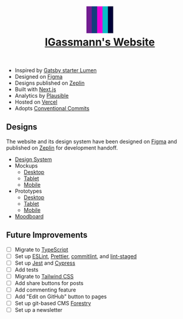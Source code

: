 <h1 align="center">
  <a href="https://igassmann.me/">
    <img alt="Igor Gassmann" title="Igor Gassmann" src="https://github.com/IGassmann/personal-website/blob/main/public/icon.png" height="72" width="72">
    <br>
    IGassmann's Website
  </a>
</h1>
<br>

- Inspired by [Gatsby starter Lumen](https://github.com/alxshelepenok/gatsby-starter-lumen)
- Designed on [Figma](https://www.figma.com/file/dBF5UcvvdzhuzEd4ZYTgux/Personal-Website)
- Designs published on [Zeplin](https://scene.zeplin.io/project/605ca4ee92a33101a2c90ac4)
- Built with [Next.js](https://nextjs.org/)
- Analytics by [Plausible](https://plausible.io/)
- Hosted on [Vercel](https://vercel.com/)
- Adopts [Conventional Commits](https://www.conventionalcommits.org/)

## Designs

The website and its design system have been designed on [Figma](https://figma.com/) and published 
on [Zeplin](https://zeplin.io/) for development handoff.

- [Design System](https://www.figma.com/file/dBF5UcvvdzhuzEd4ZYTgux/?node-id=65%3A0)
- Mockups
  - [Desktop](https://www.figma.com/file/dBF5UcvvdzhuzEd4ZYTgux/?node-id=0%3A1)
  - [Tablet](https://www.figma.com/file/dBF5UcvvdzhuzEd4ZYTgux/?node-id=78%3A139)
  - [Mobile](https://www.figma.com/file/dBF5UcvvdzhuzEd4ZYTgux/?node-id=78%3A140)
- Prototypes
  - [Desktop](https://www.figma.com/proto/dBF5UcvvdzhuzEd4ZYTgux/Personal-Website?node-id=2%3A2&viewport=-238%2C360%2C0.2330128252506256&scaling=min-zoom&page-id=0%3A1)
  - [Tablet](https://www.figma.com/proto/dBF5UcvvdzhuzEd4ZYTgux/Personal-Website?node-id=129%3A0&viewport=-217%2C275%2C0.1537463515996933&scaling=scale-down&page-id=78%3A139)
  - [Mobile](https://www.figma.com/proto/dBF5UcvvdzhuzEd4ZYTgux/Personal-Website?node-id=78%3A327&viewport=-893%2C509%2C0.2890481948852539&scaling=scale-down&page-id=78%3A140)
- [Moodboard](https://www.figma.com/file/dBF5UcvvdzhuzEd4ZYTgux/?node-id=270%3A12)


## Future Improvements

- [ ] Migrate to [TypeScript](https://www.typescriptlang.org/)
- [ ] Set up [ESLint](https://eslint.org/), [Prettier](https://prettier.io/), [commitlint](https://commitlint.js.org/#/), and [lint-staged](https://github.com/okonet/lint-staged)
- [ ] Set up [Jest](https://jestjs.io/) and [Cypress](https://www.cypress.io/)
- [ ] Add tests
- [ ] Migrate to [Tailwind CSS](https://tailwindcss.com/)
- [ ] Add share buttons for posts
- [ ] Add commenting feature
- [ ] Add "Edit on GitHub" button to pages
- [ ] Set up git-based CMS [Forestry](https://forestry.io/)
- [ ] Set up a newsletter
